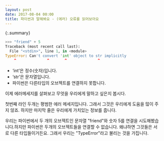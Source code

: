 ```yaml
---
layout: post
date: 2017-08-04 00:00
title: 파이썬과 말해봐요 - (에러) 오류를 읽어보아요
---
```

{:.summary}
```python
>>> "friend" + 5
Traceback (most recent call last):
  File "<stdin>", line 1, in <module>
TypeError: Can't convert 'int' object to str implicitly
    ^              ^       ^              ^
```
* ‘int’은 정수(숫자)입니다.
* ‘str’은 문자열입니다.
*  파이썬은 다른타입의 오브젝트를 연결하지 못합니다.


이제 에러메세지를 살펴보고 무엇을 우리에게 말하고 싶은지 봅시다.

첫번째 라인 두개는 평범한 에러 메세지입니다. 그래서 그것은 우리에게 도움을 많이 주지 않죠. 하지만 마지막 줄은 우리에게 가치있는 정보를 줍니다.

우리는 파이썬에서 두 개의 오브젝트인 문자열 "friend"와 숫자 5를 연결을 시도해봤습니다.하지만 파이썬은 두개의 오브젝트들을 연결할 수 없습니다. 왜냐하면 그것들은 서로 다른 타입들이거든요. 그래서 우리는 "TypeError"라고 불리는 것을 가집니다.

